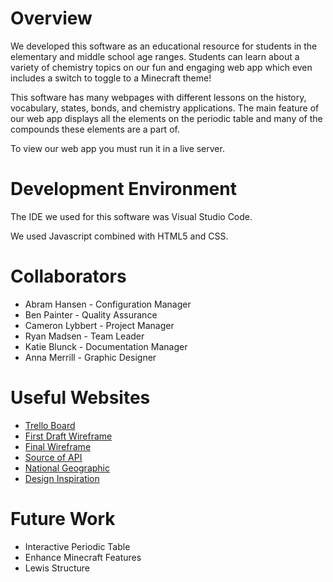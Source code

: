 # Overview

We developed this software as an educational resource for students in the elementary and middle school age ranges. Students can learn about a variety of chemistry topics on our fun and engaging web app which even includes a switch to toggle to a Minecraft theme!

This software has many webpages with different lessons on the history, vocabulary, states, bonds, and chemistry applications. The main feature of our web app displays all the elements on the periodic table and many of the compounds these elements are a part of. 

To view our web app you must run it in a live server. 



# Development Environment

The IDE we used for this software was Visual Studio Code.

We used Javascript combined with HTML5 and CSS.

# Collaborators
* Abram Hansen - Configuration Manager
* Ben Painter - Quality Assurance
* Cameron Lybbert - Project Manager
* Ryan Madsen - Team Leader
* Katie Blunck - Documentation Manager
* Anna Merrill - Graphic Designer


# Useful Websites

* [Trello Board](https://trello.com/invite/b/C1aJ9Kuv/4b2be3d1dc7588c7ca4810c210b640b2/brain-matter-workspace)
* [First Draft Wireframe](https://wireframe.cc/f51zs4)
* [Final Wireframe](https://wireframe.cc/jxJ7qb)
* [Source of API](https://pubchem.ncbi.nlm.nih.gov/)
* [National Geographic](https://www.nationalgeographic.com/)
* [Design Inspiration](https://www.minecraft.net/)

# Future Work

* Interactive Periodic Table
* Enhance Minecraft Features
* Lewis Structure 
